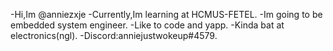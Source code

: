 -Hi,Im @anniezxje
-Currently,Im learning at HCMUS-FETEL.
-Im going to be embedded system engineer.
-Like to code and yapp.
-Kinda bat at electronics(ngl).
-Discord:anniejustwokeup#4579.
